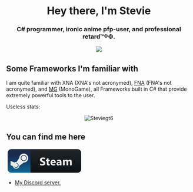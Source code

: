<h1 align="center">Hey there, I'm Stevie</h1>
<h3 align="center">C# programmer, ironic anime pfp-user, and professional retard™®©.</h3>
<p align="center">
  <img src="https://komarev.com/ghpvc/?username=Steviegt6">
</p>

## Some Frameworks I'm familiar with

I am quite familiar with XNA (XNA's not acronymed), [FNA](https://github.com/FNA-XNA/FNA) (FNA's not acronymed), and [MG](https://github.com/MonoGame/MonoGame) (MonoGame), all Frameworks built in C# that provide extremely powerful tools to the user.

Useless stats:

<p align="center"> 
  <img src="https://github-readme-stats.vercel.app/api?username=Steviegt6&show_icons=true" alt="Steviegt6" />
</p>

## You can find me here
  <a href="https://steamcommunity.com/id/Steviegt6/"/>
    <img src="https://github.com/MikeCodesDotNET/ColoredBadges/blob/master/svg/social/steam.svg" alt="steam" style="vertical-align:top; margin:4px">
  </a>


- [My Discord server.](https://discord.com/invite/qrZ4Bpz)
